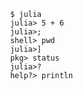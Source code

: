                 $ julia 
                julia> 5 + 6
                julia>;
                shell> pwd 
                julia>]
                pkg> status 
                julia>?
                help?> println
